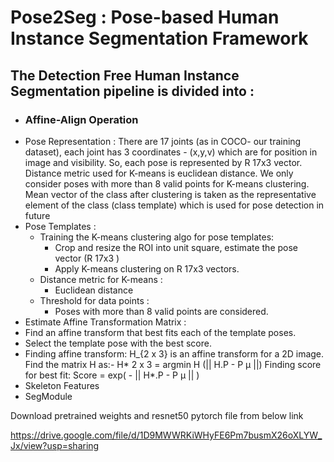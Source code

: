 # Pose2Seg : Pose-based Human Instance Segmentation Framework

## The Detection Free Human Instance Segmentation pipeline is divided into : 
 - ### Affine-Align Operation
  - Pose Representation : There are 17 joints (as in COCO- our training dataset), each joint has 3 coordinates - (x,y,v) which are for position in image and visibility. So, each pose is represented by R 17x3 vector. Distance metric used for K-means is euclidean distance. We only consider poses with more than 8 valid points for K-means clustering. Mean vector of the class after clustering is taken as the representative element of the class (class template) which is used for pose detection in future
  - Pose Templates : 
    - Training the K-means clustering algo for pose templates:
      - Crop and resize the ROI into unit square, estimate the pose vector (R 17x3 )
      - Apply K-means clustering on R 17x3 vectors.
    - Distance metric for K-means :
      - Euclidean distance
    - Threshold for data points :
      - Poses with more than 8 valid points are considered.
  - Estimate Affine Transformation Matrix : 
   - Find an affine transform that best fits each of the template poses.
   - Select the template pose with the best score.
   - Finding affine transform: H_{2 x 3} is an affine transform for a 2D image. Find the matrix H as:-
H* 2 x 3 = argmin H (|| H.P - P μ ||)
Finding score for best fit:
Score = exp( - || H*.P - P μ || )
 - Skeleton Features
 - SegModule

Download pretrained weights and resnet50 pytorch file from below link

https://drive.google.com/file/d/1D9MWWRKiWHyFE6Pm7busmX26oXLYW_Jx/view?usp=sharing
